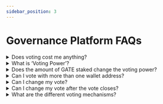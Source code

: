 ```yaml
---
sidebar_position: 3
---
```


#  Governance Platform FAQs
<details>
  <summary>Does voting cost me anything?</summary>
  <div>
    <div>No, this is a complete GAS Free platform.</div>
  </div>
</details>

<details>
<summary>What is ‘Voting Power’?</summary>
  <div>
    <div>
    </div>
  </div>
</details>

<details>
  <summary>Does the amount of GATE staked change the voting power?</summary>
  <div>
    <div>Yes, more staked GATE is more voting power.</div>
  </div>
</details>

<details>
  <summary>Can I vote with more than one wallet address?</summary>
  <div>
    <div>
    Yes, but your each wallet address should have staked the required token on our staking platform. Else your voting power will become zero.
    </div>
  </div>
</details>

<details>
  <summary>Can I change my vote?</summary>
  <div>
    <div>Yes, you can change your vote till the proposal is active.</div>
  </div>
</details> 

<details>
  <summary>Can I change my vote after the vote closes? </summary>
  <div>
    <div>No, Once the proposal reaches the end, you can’t change or vote for any proposal.</div>
  </div>
</details> 

<details>
  <summary>What are the different voting mechanisms?</summary>
  <div>
    <div>You can find out the differences in voting options hear: <a href="https://docs.snapshot.org/proposals/voting-types#single-choice-voting" target="_blank">https://docs.snapshot.org/proposals/voting-types#single-choice-voting</a></div>
  </div>
</details>